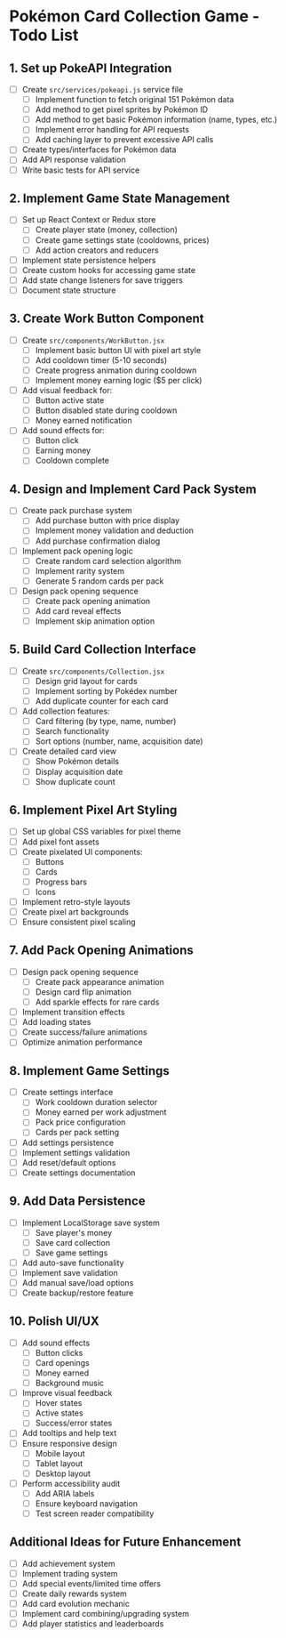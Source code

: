 # Pokémon Card Collection Game - Todo List

## 1. Set up PokeAPI Integration
- [ ] Create `src/services/pokeapi.js` service file
  - [ ] Implement function to fetch original 151 Pokémon data
  - [ ] Add method to get pixel sprites by Pokémon ID
  - [ ] Add method to get basic Pokémon information (name, types, etc.)
  - [ ] Implement error handling for API requests
  - [ ] Add caching layer to prevent excessive API calls
- [ ] Create types/interfaces for Pokémon data
- [ ] Add API response validation
- [ ] Write basic tests for API service

## 2. Implement Game State Management
- [ ] Set up React Context or Redux store
  - [ ] Create player state (money, collection)
  - [ ] Create game settings state (cooldowns, prices)
  - [ ] Add action creators and reducers
- [ ] Implement state persistence helpers
- [ ] Create custom hooks for accessing game state
- [ ] Add state change listeners for save triggers
- [ ] Document state structure

## 3. Create Work Button Component
- [ ] Create `src/components/WorkButton.jsx`
  - [ ] Implement basic button UI with pixel art style
  - [ ] Add cooldown timer (5-10 seconds)
  - [ ] Create progress animation during cooldown
  - [ ] Implement money earning logic ($5 per click)
- [ ] Add visual feedback for:
  - [ ] Button active state
  - [ ] Button disabled state during cooldown
  - [ ] Money earned notification
- [ ] Add sound effects for:
  - [ ] Button click
  - [ ] Earning money
  - [ ] Cooldown complete

## 4. Design and Implement Card Pack System
- [ ] Create pack purchase system
  - [ ] Add purchase button with price display
  - [ ] Implement money validation and deduction
  - [ ] Add purchase confirmation dialog
- [ ] Implement pack opening logic
  - [ ] Create random card selection algorithm
  - [ ] Implement rarity system
  - [ ] Generate 5 random cards per pack
- [ ] Design pack opening sequence
  - [ ] Create pack opening animation
  - [ ] Add card reveal effects
  - [ ] Implement skip animation option

## 5. Build Card Collection Interface
- [ ] Create `src/components/Collection.jsx`
  - [ ] Design grid layout for cards
  - [ ] Implement sorting by Pokédex number
  - [ ] Add duplicate counter for each card
- [ ] Add collection features:
  - [ ] Card filtering (by type, name, number)
  - [ ] Search functionality
  - [ ] Sort options (number, name, acquisition date)
- [ ] Create detailed card view
  - [ ] Show Pokémon details
  - [ ] Display acquisition date
  - [ ] Show duplicate count

## 6. Implement Pixel Art Styling
- [ ] Set up global CSS variables for pixel theme
- [ ] Add pixel font assets
- [ ] Create pixelated UI components:
  - [ ] Buttons
  - [ ] Cards
  - [ ] Progress bars
  - [ ] Icons
- [ ] Implement retro-style layouts
- [ ] Create pixel art backgrounds
- [ ] Ensure consistent pixel scaling

## 7. Add Pack Opening Animations
- [ ] Design pack opening sequence
  - [ ] Create pack appearance animation
  - [ ] Design card flip animation
  - [ ] Add sparkle effects for rare cards
- [ ] Implement transition effects
- [ ] Add loading states
- [ ] Create success/failure animations
- [ ] Optimize animation performance

## 8. Implement Game Settings
- [ ] Create settings interface
  - [ ] Work cooldown duration selector
  - [ ] Money earned per work adjustment
  - [ ] Pack price configuration
  - [ ] Cards per pack setting
- [ ] Add settings persistence
- [ ] Implement settings validation
- [ ] Add reset/default options
- [ ] Create settings documentation

## 9. Add Data Persistence
- [ ] Implement LocalStorage save system
  - [ ] Save player's money
  - [ ] Save card collection
  - [ ] Save game settings
- [ ] Add auto-save functionality
- [ ] Implement save validation
- [ ] Add manual save/load options
- [ ] Create backup/restore feature

## 10. Polish UI/UX
- [ ] Add sound effects
  - [ ] Button clicks
  - [ ] Card openings
  - [ ] Money earned
  - [ ] Background music
- [ ] Improve visual feedback
  - [ ] Hover states
  - [ ] Active states
  - [ ] Success/error states
- [ ] Add tooltips and help text
- [ ] Ensure responsive design
  - [ ] Mobile layout
  - [ ] Tablet layout
  - [ ] Desktop layout
- [ ] Perform accessibility audit
  - [ ] Add ARIA labels
  - [ ] Ensure keyboard navigation
  - [ ] Test screen reader compatibility

## Additional Ideas for Future Enhancement
- [ ] Add achievement system
- [ ] Implement trading system
- [ ] Add special events/limited time offers
- [ ] Create daily rewards system
- [ ] Add card evolution mechanic
- [ ] Implement card combining/upgrading system
- [ ] Add player statistics and leaderboards